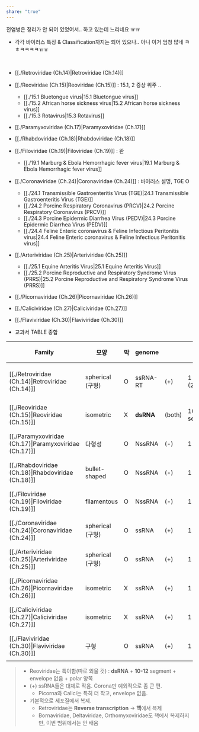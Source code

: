 ```yaml
---
share: "true"
---
```

전염병은 정리가 안 되어 있었어서.. 하고 있는데 느리네요 ㅠㅠ
- 각각 바이러스 특징 & Classification까지는 되어 있으나..
아니 이거 엄청 많네 ㅋㅎㅋㅋㅋㅋㅠㅠ
<br>

- [[./Retroviridae (Ch.14)|Retroviridae (Ch.14)]] 
- [[./Reoviridae (Ch.15)|Reoviridae (Ch.15)]] : 15.1, 2 증상 위주 ..
	- [[./15.1 Bluetongue virus|15.1 Bluetongue virus]]
	- [[./15.2 African horse sickness virus|15.2 African horse sickness virus]]
	- [[./15.3 Rotavirus|15.3 Rotavirus]]
- [[./Paramyxoviridae (Ch.17)|Paramyxoviridae (Ch.17)]]
- [[./Rhabdoviridae (Ch.18)|Rhabdoviridae (Ch.18)]]
- [[./Filoviridae (Ch.19)|Filoviridae (Ch.19)]] : 완
	- [[./19.1 Marburg & Ebola Hemorrhagic fever virus|19.1 Marburg & Ebola Hemorrhagic fever virus]]
- [[./Coronaviridae (Ch.24)|Coronaviridae (Ch.24)]] : 바이러스 설명, TGE O
	- [[./24.1 Transmissible Gastroenteritis Virus (TGE)|24.1 Transmissible Gastroenteritis Virus (TGE)]]
	- [[./24.2 Porcine Respiratory Coronavirus (PRCV)|24.2 Porcine Respiratory Coronavirus (PRCV)]]
	- [[./24.3 Porcine Epidermic Diarrhea Virus (PEDV)|24.3 Porcine Epidermic Diarrhea Virus (PEDV)]]
	- [[./24.4 Feline Enteric coronavirus & Feline Infectious Peritonitis virus|24.4 Feline Enteric coronavirus & Feline Infectious Peritonitis virus]]
- [[./Arteriviridae (Ch.25)|Arteriviridae (Ch.25)]] 
	- [[./25.1 Equine Arteritis Virus|25.1 Equine Arteritis Virus]]
	- [[./25.2 Porcine Reproductive and Respiratory Syndrome Virus (PRRS)|25.2 Porcine Reproductive and Respiratory Syndrome Virus (PRRS)]]
- [[./Picornaviridae (Ch.26)|Picornaviridae (Ch.26)]]
- [[./Caliciviridae (Ch.27)|Caliciviridae (Ch.27)]]
- [[./Flaviviridae (Ch.30)|Flaviviridae (Ch.30)]]


- 교과서 TABLE 종합<br>

| Family                                                                             | 모양             | 막 | genome    |        |                    | genome_size | virion_size      | 복제효소                         | 장소    |
| ---------------------------------------------------------------------------------- | -------------- | - | --------- | ------ | ------------------ | ----------- | ---------------- | ---------------------------- | ----- |
| [[./Retroviridae (Ch.14)\|Retroviridae (Ch.14)]]       | spherical (구형) | O | ssRNA-RT  | (+)    | 1 dimer (2 linear) | 7-13kb      | 80-100           | virion reverse transcriptase | 핵/세포질 |
| [[./Reoviridae (Ch.15)\|Reoviridae (Ch.15)]]           | isometric      | X | **dsRNA** | (both) | 10-12 segments     | 19-32kb     | 60-80nm          | virion RNA polymerase        | 세포질   |
| [[./Paramyxoviridae (Ch.17)\|Paramyxoviridae (Ch.17)]] | 다형성            | O | NssRNA    | (-)    | 1 linear           | 13-18kb     | ~150nm           | virion RNA polymerase        | 세포질   |
| [[./Rhabdoviridae (Ch.18)\|Rhabdoviridae (Ch.18)]]     | bullet-shaped  | O | NssRNA    | (-)    | 1 linear           | 11-15kb     | 100-430 × 45-100 | virion RNA polymerase        | 세포질   |
| [[./Filoviridae (Ch.19)\|Filoviridae (Ch.19)]]         | filamentous    | O | NssRNA    | (-)    | 1 linear           | 19kb        | 600-800 ×80      | virion RNA polymerase        | 세포질   |
| [[./Coronaviridae (Ch.24)\|Coronaviridae (Ch.24)]]     | spherical (구형) | O | ssRNA     | (+)    | 1 linear           | 38-31kb     | 120-160nm        | Viral RNA polymerase         | 세포질   |
| [[./Arteriviridae (Ch.25)\|Arteriviridae (Ch.25)]]     | spherical (구형) | O | ssRNA     | (+)    | 1 linear           | 13-16kb     | 45-60nm          | Viral RNA polymerase         | 세포질   |
| [[./Picornaviridae (Ch.26)\|Picornaviridae (Ch.26)]]   | isometric      | X | ssRNA     | (+)    | 1 linear           | 7-9kb       | 30nm             | Viral RNA polymerase         | 세포질   |
| [[./Caliciviridae (Ch.27)\|Caliciviridae (Ch.27)]]     | isometric      | X | ssRNA     | (+)    | 1 linear           | 7-8kb       | 27-40nm          | Viral RNA polymerase         | 세포질   |
| [[./Flaviviridae (Ch.30)\|Flaviviridae (Ch.30)]]       | 구형             | O | ssRNA     | (+)    | 1 linear           | 10-12kb     | 40-60nm          | Viral RNA polymerase         | 세포질   |


> - Reoviridae는 특이함(따로 외울 것) : **dsRNA** + **10-12** segment + envelope 없음 + polar 양쪽
> - (+) ssRNA들은 대체로 작음. Corona만 예외적으로 좀 큰 편.
> 	- Picorna와 Calici는 특히 더 작고, envelope 없음.
> - 기본적으로 세포질에서 복제.
> 	- Retroviridae는 **Reverse transcription** → **핵**에서 복제
> 	- Bornaviridae, Deltaviridae, Orthomyxoviridae도 핵에서 복제하지만, 이번 범위에서는 안 배움







